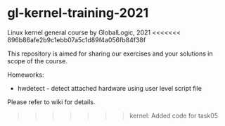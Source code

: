 # gl-kernel-training-2021
Linux kernel general course by GlobalLogic, 2021
<<<<<<< 896b86afe2b9c1ebb07a5c1d89f4a056fb84f38f

This repository is aimed for sharing our exercises and your solutions in scope of the course.

Homeworks:
- hwdetect - detect attached hardware using user level script file


Please refer to wiki for details.

>>>>>>> kernel: Added code for task05
